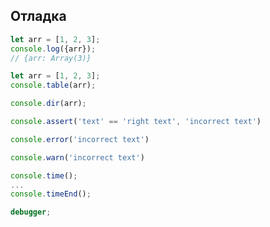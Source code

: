## Отладка



```js
let arr = [1, 2, 3];
console.log({arr});
// {arr: Array(3)}
```



```js
let arr = [1, 2, 3];
console.table(arr);
```



```js
console.dir(arr);
```



```js
console.assert('text' == 'right text', 'incorrect text')
```



```js
console.error('incorrect text')
```



```js
console.warn('incorrect text')
```



```js
console.time();
...
console.timeEnd();
```



```js
debugger;
```

